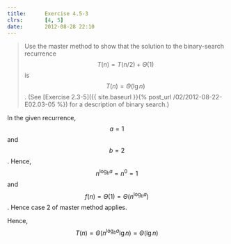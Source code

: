 ```yaml
---
title:      Exercise 4.5-3
clrs:       [4, 5]
date:       2012-08-28 22:10
---
```


>Use the master method to show that the solution to the binary-search recurrence $$T(n) = T(n/2) + \Theta(1)$$ is $$T(n) = \Theta(\lg n)$$. (See [Exercise 2.3-5]({{ site.baseurl }}{% post_url /02/2012-08-22-E02.03-05 %}) for a description of binary search.)

In the given recurrence, $$a = 1$$ and $$b = 2$$. Hence, $$n^{\log_b a} = n^0 = 1$$ and $$f(n) = \Theta(1) = \Theta(n^{\log_b a})$$. Hence case 2 of master method applies.

Hence, $$T(n) = \Theta(n^{\log_b a} \lg n) = \Theta(\lg n)$$